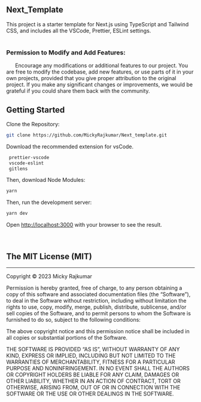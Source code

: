 ## Next_Template

This project is a starter template for Next.js using TypeScript and Tailwind CSS, and includes all the VSCode, Prettier, ESLint settings.
<br>
<br>

### Permission to Modify and Add Features:

&nbsp;&nbsp;&nbsp;&nbsp;&nbsp;&nbsp;Encourage any modifications or additional features to our project. You are free to modify the codebase, add new features, or use parts of it in your own projects, provided that you give proper attribution to the original project. If you make any significant changes or improvements, we would be grateful if you could share them back with the community.

## Getting Started

Clone the Repository:

```bash
git clone https://github.com/MickyRajkumar/Next_template.git
```

Download the recommended extension for vsCode.

```bash
 prettier-vscode
 vscode-eslint
 gitlens
```

Then, download Node Modules:

```bash
yarn
```

Then, run the development server:

```bash
yarn dev
```

Open [http://localhost:3000](http://localhost:3000) with your browser to see the result.
<br>
<br>
<br>

## The MIT License (MIT)

---

Copyright © 2023 Micky Rajkumar

Permission is hereby granted, free of charge, to any person obtaining a copy of this software and associated documentation files (the “Software”), to deal in the Software without restriction, including without limitation the rights to use, copy, modify, merge, publish, distribute, sublicense, and/or sell copies of the Software, and to permit persons to whom the Software is furnished to do so, subject to the following conditions:

The above copyright notice and this permission notice shall be included in all copies or substantial portions of the Software.

THE SOFTWARE IS PROVIDED “AS IS”, WITHOUT WARRANTY OF ANY KIND, EXPRESS OR IMPLIED, INCLUDING BUT NOT LIMITED TO THE WARRANTIES OF MERCHANTABILITY, FITNESS FOR A PARTICULAR PURPOSE AND NONINFRINGEMENT. IN NO EVENT SHALL THE AUTHORS OR COPYRIGHT HOLDERS BE LIABLE FOR ANY CLAIM, DAMAGES OR OTHER LIABILITY, WHETHER IN AN ACTION OF CONTRACT, TORT OR OTHERWISE, ARISING FROM, OUT OF OR IN CONNECTION WITH THE SOFTWARE OR THE USE OR OTHER DEALINGS IN THE SOFTWARE.
